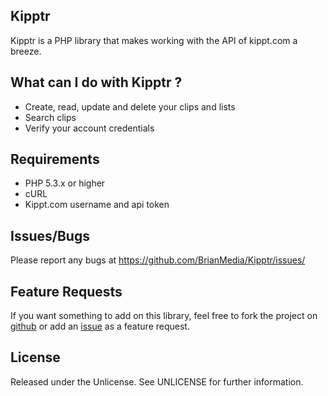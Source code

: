 ## Kipptr

Kipptr is a PHP library that makes working with the API of kippt.com a breeze.

## What can I do with Kipptr ?
* Create, read, update and delete your clips and lists
* Search clips
* Verify your account credentials

## Requirements
* PHP 5.3.x or higher
* cURL
* Kippt.com username and api token

## Issues/Bugs
Please report any bugs at https://github.com/BrianMedia/Kipptr/issues/
  
## Feature Requests ##
If you want something to add on this library, feel free to fork the project on [github](https://github.com/BrianMedia/Kipptr) or add an [issue](https://github.com/BrianMedia/Kipptr/issues/) as a feature request.

## License ##
Released under the Unlicense. See UNLICENSE for further information.